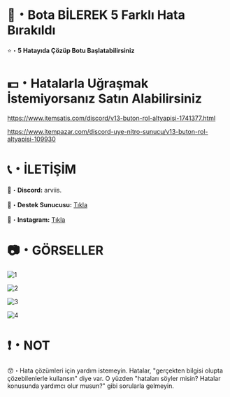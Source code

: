 # 🤖・Bota BİLEREK 5 Farklı Hata Bırakıldı
⭐・**5 Hatayıda Çözüp Botu Başlatabilirsiniz**
#
#

# 💵・Hatalarla Uğraşmak İstemiyorsanız Satın Alabilirsiniz
https://www.itemsatis.com/discord/v13-buton-rol-altyapisi-1741377.html

https://www.itempazar.com/discord-uye-nitro-sunucu/v13-buton-rol-altyapisi-109930
# 
#

# 📞・İLETİŞİM
💙・**Discord:** arviis.

🔗・**Destek Sunucusu:** [Tıkla](https://discord.gg/aVBCqTU4PZ)

💜・**Instagram:** [Tıkla](https://www.instagram.com/al.kann0/)
#
#

# 📷・GÖRSELLER
![1](https://github.com/user-attachments/assets/14101a03-587d-42c1-b3e7-8608ee64931c)

![2](https://github.com/user-attachments/assets/ea39d22b-81b0-4ead-bcf7-205c35b3ff98)

![3](https://github.com/user-attachments/assets/f014981f-8630-42a6-8de5-f87d09b7026e)

![4](https://github.com/user-attachments/assets/2211e109-6718-4215-acac-1eed4a1e2fbd)

# ❗・NOT
😙・Hata çözümleri için yardım istemeyin. Hatalar, "gerçekten bilgisi olupta çözebilenlerle kullansın" diye var. O yüzden "hataları söyler misin? Hatalar konusunda yardımcı olur musun?" gibi sorularla gelmeyin.
